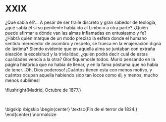 # XXIX

¿Qué sabía él?... A pesar de ser fraile discreto y gran sabedor de teología,
¿qué sabía él si su penitente había ido al Limbo o a otra parte? ¿Quién puede
afirmar a dónde van las almas inflamadas en entusiasmo y fe? ¿Habrá quien
marque de un modo preciso la esfera donde el humano sentido merecedor de
asombro y respeto, se trueca en la enajenación digna de lástima? Siendo
evidente que en aquella alma se juntaban con extraña aleación la excelsitud
y la trivialidad, ¿quién podrá decir cuál de estas cualidades vencía a la otra?
Glorifiquémosle todos. Murió pensando en la página histórica que no había de
llenar, y en la fama póstuma que no había de tener. ¡Oh, Dios poderoso!
¡Cuántos tienen esta con menos motivo, y cuántos ocupan aquella habiendo sido
tan locos como él, y menos, mucho menos sublimes!

<!---
<div style="text-align:right">Madrid, Octubre de 1877.</div>
<p> </p>
-->

\flushright{Madrid, Octubre de 1877.} 

<!---
<div style="text-align:center; font-variant:small-caps;">Fin de el terror de 1824.</div>
-->

<p> </p>

\bigskip
\bigskip
\begin{center}
\textsc{Fin de el terror de 1824.}
\end{center}
\normalsize
